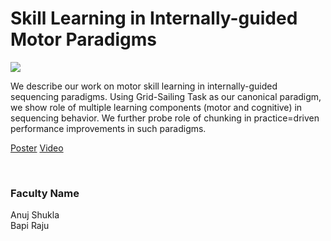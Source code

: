 # Skill Learning in Internally-guided Motor Paradigms

![](https://i.imgur.com/1yBgaa2.png)

We describe our work on motor skill learning in internally-guided sequencing paradigms. Using Grid-Sailing Task as our canonical paradigm, we show role of multiple learning components (motor and cognitive) in sequencing behavior. We further probe role of chunking in practice=driven performance improvements in such paradigms.

[Poster](02.%20Skill%20Learning%20in%20Internally-guided%20Motor%20Paradigms.pdf)
[Video](https://youtu.be/Clo_g7YPS1g)

<br>


### Faculty Name

Anuj Shukla<br>
Bapi Raju
